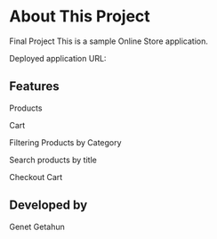 # About This Project

Final Project 
This is a sample Online Store application. 

Deployed application URL: 

## Features
Products

Cart

Filtering Products by Category

Search products by title

Checkout Cart

## Developed by
Genet Getahun